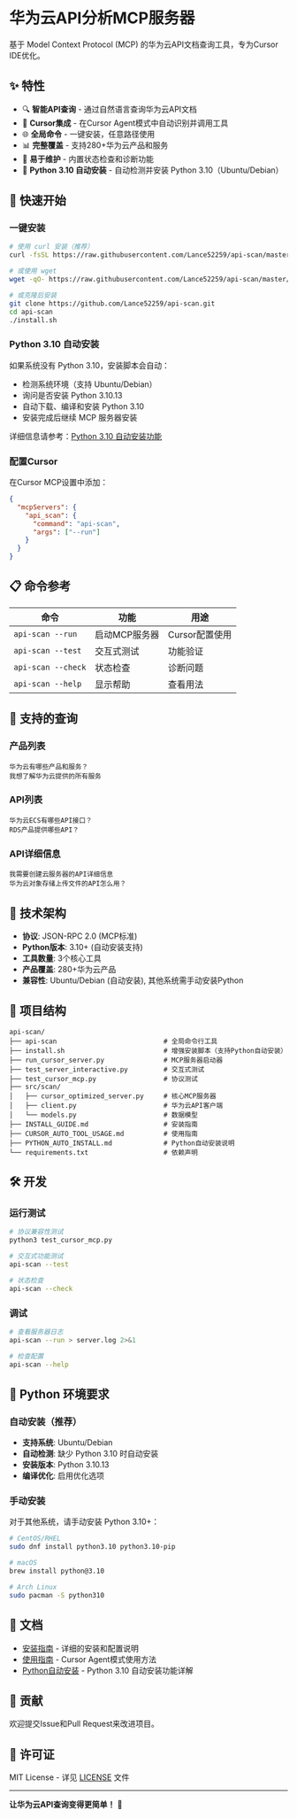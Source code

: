 # 华为云API分析MCP服务器

基于 Model Context Protocol (MCP) 的华为云API文档查询工具，专为Cursor IDE优化。

## ✨ 特性

- 🔍 **智能API查询** - 通过自然语言查询华为云API文档
- 🤖 **Cursor集成** - 在Cursor Agent模式中自动识别并调用工具
- 🌐 **全局命令** - 一键安装，任意路径使用
- 📊 **完整覆盖** - 支持280+华为云产品和服务
- 🔧 **易于维护** - 内置状态检查和诊断功能
- 🐍 **Python 3.10 自动安装** - 自动检测并安装 Python 3.10（Ubuntu/Debian）

## 🚀 快速开始

### 一键安装
```bash
# 使用 curl 安装（推荐）
curl -fsSL https://raw.githubusercontent.com/Lance52259/api-scan/master/install.sh | bash

# 或使用 wget
wget -qO- https://raw.githubusercontent.com/Lance52259/api-scan/master/install.sh | bash

# 或克隆后安装
git clone https://github.com/Lance52259/api-scan.git
cd api-scan
./install.sh
```

### Python 3.10 自动安装
如果系统没有 Python 3.10，安装脚本会自动：
- 检测系统环境（支持 Ubuntu/Debian）
- 询问是否安装 Python 3.10.13
- 自动下载、编译和安装 Python 3.10
- 安装完成后继续 MCP 服务器安装

详细信息请参考：[Python 3.10 自动安装功能](PYTHON_AUTO_INSTALL.md)

### 配置Cursor
在Cursor MCP设置中添加：
```json
{
  "mcpServers": {
    "api_scan": {
      "command": "api-scan",
      "args": ["--run"]
    }
  }
}
```

## 📋 命令参考

| 命令 | 功能 | 用途 |
|------|------|------|
| `api-scan --run` | 启动MCP服务器 | Cursor配置使用 |
| `api-scan --test` | 交互式测试 | 功能验证 |
| `api-scan --check` | 状态检查 | 诊断问题 |
| `api-scan --help` | 显示帮助 | 查看用法 |

## 🎯 支持的查询

### 产品列表
```
华为云有哪些产品和服务？
我想了解华为云提供的所有服务
```

### API列表  
```
华为云ECS有哪些API接口？
RDS产品提供哪些API？
```

### API详细信息
```
我需要创建云服务器的API详细信息
华为云对象存储上传文件的API怎么用？
```

## 🔧 技术架构

- **协议**: JSON-RPC 2.0 (MCP标准)
- **Python版本**: 3.10+ (自动安装支持)
- **工具数量**: 3个核心工具
- **产品覆盖**: 280+华为云产品
- **兼容性**: Ubuntu/Debian (自动安装), 其他系统需手动安装Python

## 📁 项目结构

```
api-scan/
├── api-scan                           # 全局命令行工具
├── install.sh                         # 增强安装脚本（支持Python自动安装）
├── run_cursor_server.py               # MCP服务器启动器
├── test_server_interactive.py         # 交互式测试
├── test_cursor_mcp.py                 # 协议测试
├── src/scan/
│   ├── cursor_optimized_server.py     # 核心MCP服务器
│   ├── client.py                      # 华为云API客户端
│   └── models.py                      # 数据模型
├── INSTALL_GUIDE.md                   # 安装指南
├── CURSOR_AUTO_TOOL_USAGE.md          # 使用指南
├── PYTHON_AUTO_INSTALL.md             # Python自动安装说明
└── requirements.txt                   # 依赖声明
```

## 🛠️ 开发

### 运行测试
```bash
# 协议兼容性测试
python3 test_cursor_mcp.py

# 交互式功能测试  
api-scan --test

# 状态检查
api-scan --check
```

### 调试
```bash
# 查看服务器日志
api-scan --run > server.log 2>&1

# 检查配置
api-scan --help
```

## 🐍 Python 环境要求

### 自动安装（推荐）
- **支持系统**: Ubuntu/Debian
- **自动检测**: 缺少 Python 3.10 时自动安装
- **安装版本**: Python 3.10.13
- **编译优化**: 启用优化选项

### 手动安装
对于其他系统，请手动安装 Python 3.10+：
```bash
# CentOS/RHEL
sudo dnf install python3.10 python3.10-pip

# macOS
brew install python@3.10

# Arch Linux
sudo pacman -S python310
```

## 📖 文档

- [安装指南](INSTALL_GUIDE.md) - 详细的安装和配置说明
- [使用指南](CURSOR_AUTO_TOOL_USAGE.md) - Cursor Agent模式使用方法
- [Python自动安装](PYTHON_AUTO_INSTALL.md) - Python 3.10 自动安装功能详解

## 🤝 贡献

欢迎提交Issue和Pull Request来改进项目。

## 📄 许可证

MIT License - 详见 [LICENSE](LICENSE) 文件

---

**让华为云API查询变得更简单！** 🎉
